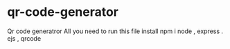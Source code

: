 # qr-code-generator
Qr code generatror
All you need to run this file install npm i node , express . ejs , qrcode
